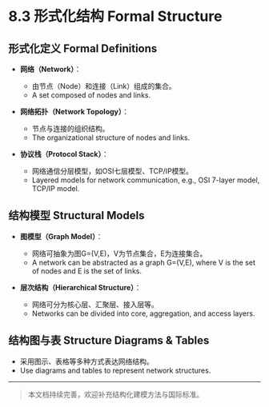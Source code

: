 # 8.3 形式化结构 Formal Structure

## 形式化定义 Formal Definitions

- **网络（Network）**：
  - 由节点（Node）和连接（Link）组成的集合。
  - A set composed of nodes and links.

- **网络拓扑（Network Topology）**：
  - 节点与连接的组织结构。
  - The organizational structure of nodes and links.

- **协议栈（Protocol Stack）**：
  - 网络通信分层模型，如OSI七层模型、TCP/IP模型。
  - Layered models for network communication, e.g., OSI 7-layer model, TCP/IP model.

## 结构模型 Structural Models

- **图模型（Graph Model）**：
  - 网络可抽象为图G=(V,E)，V为节点集合，E为连接集合。
  - A network can be abstracted as a graph G=(V,E), where V is the set of nodes and E is the set of links.

- **层次结构（Hierarchical Structure）**：
  - 网络可分为核心层、汇聚层、接入层等。
  - Networks can be divided into core, aggregation, and access layers.

## 结构图与表 Structure Diagrams & Tables

- 采用图示、表格等多种方式表达网络结构。
- Use diagrams and tables to represent network structures.

---

> 本文档持续完善，欢迎补充结构化建模方法与国际标准。
